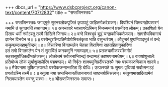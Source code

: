 +++
dbcs_url = "https://www.dsbcproject.org/canon-text/content/707/2832"
title = "सप्तजिनस्तवः"

+++
सप्तजिनस्तवः
जगद्गुरुं सुरनरलोकपूजितं कृपापटुं परहितमोक्षदेशकम्। 
विपश्यिनं त्रिभवमहौघसारगं नमामि तं सुगतगतिं तथागतम्॥ १॥
अनन्तपारे भवसागरेऽस्मिन् निमज्यमानं प्रसमीक्ष्य लोकम्। 
प्रकाशितो येन हिताय धर्मो नमोऽस्तु तस्मै शिखिने जिनाय॥ २॥
वन्दे विश्वभुवं बुद्धं चन्द्रार्काधिकतेजसम्। 
सागरौघमिवागाघं ज्ञानेन विनयेन च॥ ३॥
यस्येन्दुरश्मिप्रतिमैर्यशोभिरलंकृता भाति वसुन्धरेयम्। 
औदुम्बरं पुष्पमिवाद्भुतं तं वन्दे ककुप्छन्दमहामुनीन्द्रम्॥ ४॥
विसारिणा विगतमलेन चेतसा विरागिणा सततहितानुकारिणा  
हतं तमो विगतमलेन येन तं सुरार्चितं कनकमुनिं नमाम्यहम्॥ ५॥
प्रतप्तचामीकररश्मिगौरं सहस्रसूर्याधिकदीप्ततेजसम्। 
लोकोत्तमं सर्वजनाभिवन्द्यं वन्दाम्यहं काश्यपनामधेयम्॥ ६॥
वाक्यांशुजालैः प्रतिबोध्य लोकं सूर्याशुजालैरिव पद्मषण्डम्। 
यो निर्वृतः शाक्यमुनिप्रदीपस्तस्मैः नमः परमकारुणिकाय शास्त्रे॥ ७॥
मैत्रेयनामा तुषितालयस्थो यस्यैकजन्मान्तरिता हि बोधिः। 
उत्पत्स्यते यः सुगतः पृथिव्यां सर्वात्मनाऽहं प्रणतोऽस्मि तस्मै॥ ८॥
स्तुत्वा मया सप्तजिनानतीताननागतं चाष्टमबोधिसत्त्वम्। 
यत्पुण्यमासादितप्रमेयं निरामयास्तेन भवन्तु सत्त्वाः॥ ९॥
श्रीसप्तजिनस्तवः समाप्तः।
